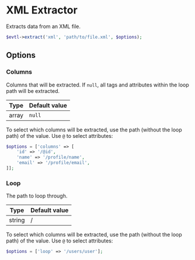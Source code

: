 # XML Extractor

Extracts data from an XML file.

```php
$evtl->extract('xml', 'path/to/file.xml', $options);
```


## Options

### Columns
Columns that will be extracted. If `null`, all tags and attributes within the loop path will be extracted.

| Type | Default value |
|----- | ------------- |
| array | `null` |

To select which columns will be extracted, use the path (without the loop path) of the value. Use `@` to select attributes:
```php
$options = ['columns' => [
    'id' => '/@id',
    'name' => '/profile/name',
    'email' => '/profile/email',
]];
```

### Loop
The path to loop through.

| Type | Default value |
|----- | ------------- |
| string | / |

To select which columns will be extracted, use the path (without the loop path) of the value. Use `@` to select attributes:
```php
$options = ['loop' => '/users/user'];
```
